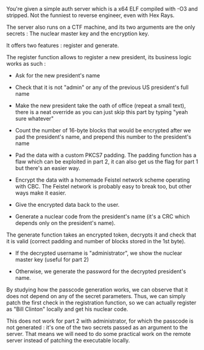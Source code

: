 You're given a simple auth server which is a x64 ELF compiled with -O3 and stripped. Not the funniest to reverse engineer, even with Hex Rays.

The server also runs on a CTF machine, and its two arguments are the only secrets : The nuclear master key and the encryption key.

It offers two features : register and generate.

The register function allows to register a new president, its business logic works as such :

- Ask for the new president's name

- Check that it is not "admin" or any of the previous US president's full name

- Make the new president take the oath of office (repeat a small text), there is a neat override as you can just skip this part by typing "yeah sure whatever"

- Count the number of 16-byte blocks that would be encrypted after we pad the president's name, and prepend this number to the president's name

- Pad the data with a custom PKCS7 padding. The padding function has a flaw which can be exploited in part 2, it can also get us the flag for part 1 but there's an easier way.

- Encrypt the data with a homemade Feistel network scheme operating with CBC. The Feistel network is probably easy to break too, but other ways make it easier.

- Give the encrypted data back to the user.

- Generate a nuclear code from the president's name (it's a CRC which depends only on the president's name).


The generate function takes an encrypted token, decrypts it and check that it is valid (correct padding and number of blocks stored in the 1st byte).

- If the decrypted username is "administrator", we show the nuclear master key (useful for part 2)

- Otherwise, we generate the password for the decrypted president's name.

By studying how the passcode generation works, we can observe that it does not depend on any of the secret parameters. Thus, we can simply patch the first check in the registration function, so we can actually register as "Bill Clinton" locally and get his nuclear code.

This does not work for part 2 with administrator, for which the passcode is not generated : it's one of the two secrets passed as an argument to the server. That means we will need to do some practical work on the remote server instead of patching the executable locally.